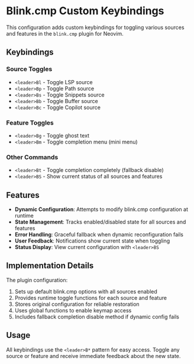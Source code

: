 # Blink.cmp Custom Keybindings

This configuration adds custom keybindings for toggling various sources and features in the `blink.cmp` plugin for Neovim.

## Keybindings

### Source Toggles
- `<leader>Bl` - Toggle LSP source
- `<leader>Bp` - Toggle Path source
- `<leader>Bs` - Toggle Snippets source
- `<leader>Bb` - Toggle Buffer source
- `<leader>Bc` - Toggle Copilot source

### Feature Toggles
- `<leader>Bg` - Toggle ghost text
- `<leader>Bm` - Toggle completion menu (mini menu)

### Other Commands
- `<leader>Bt` - Toggle completion completely (fallback disable)
- `<leader>BS` - Show current status of all sources and features

## Features

- **Dynamic Configuration**: Attempts to modify blink.cmp configuration at runtime
- **State Management**: Tracks enabled/disabled state for all sources and features
- **Error Handling**: Graceful fallback when dynamic reconfiguration fails
- **User Feedback**: Notifications show current state when toggling
- **Status Display**: View current configuration with `<leader>BS`

## Implementation Details

The plugin configuration:
1. Sets up default blink.cmp options with all sources enabled
2. Provides runtime toggle functions for each source and feature
3. Stores original configuration for reliable restoration
4. Uses global functions to enable keymap access
5. Includes fallback completion disable method if dynamic config fails

## Usage

All keybindings use the `<leader>B*` pattern for easy access. Toggle any source or feature and receive immediate feedback about the new state.